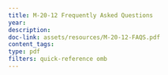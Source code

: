 ```yaml
---
title: M-20-12 Frequently Asked Questions
year: 
description: 
doc-link: assets/resources/M-20-12-FAQS.pdf
content_tags: 
type: pdf
filters: quick-reference omb
---
```

